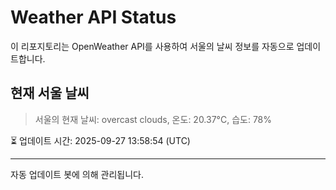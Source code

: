
# Weather API Status

이 리포지토리는 OpenWeather API를 사용하여 서울의 날씨 정보를 자동으로 업데이트합니다.

## 현재 서울 날씨
> 서울의 현재 날씨: overcast clouds, 온도: 20.37°C, 습도: 78%

⏳ 업데이트 시간: 2025-09-27 13:58:54 (UTC)

---
자동 업데이트 봇에 의해 관리됩니다.
